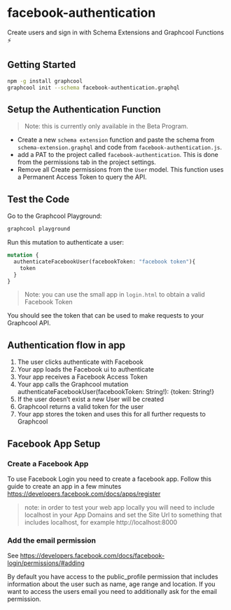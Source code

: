 # facebook-authentication

Create users and sign in with Schema Extensions and Graphcool Functions ⚡️

## Getting Started

```sh
npm -g install graphcool
graphcool init --schema facebook-authentication.graphql
```

## Setup the Authentication Function

 > Note: this is currently only available in the Beta Program.

* Create a new `schema extension` function and paste the schema from `schema-extension.graphql` and code from `facebook-authentication.js`.
* add a PAT to the project called `facebook-authentication`. This is done from the permissions tab in the project settings.
* Remove all Create permissions from the `User` model. This function uses a Permanent Access Token to query the API.

## Test the Code

Go to the Graphcool Playground:

```sh
graphcool playground
```

Run this mutation to authenticate a user:

```graphql
mutation {
  authenticateFacebookUser(facebookToken: "facebook token"){
    token
  }
}
```

 > Note: you can use the small app in `login.html` to obtain a valid Facebook Token

You should see the token that can be used to make requests to your Graphcool API.

## Authentication flow in app

1. The user clicks authenticate with Facebook
2. Your app loads the Facebook ui to authenticate
3. Your app receives a Facebook Access Token
4. Your app calls the Graphcool mutation authenticateFacebookUser(facebookToken: String!): {token: String!}
5. If the user doesn’t exist a new User will be created
6. Graphcool returns a valid token for the user
7. Your app stores the token and uses this for all further requests to Graphcool

## Facebook App Setup

### Create a Facebook App

To use Facebook Login you need to create a facebook app. Follow this guide to create an app in a few minutes https://developers.facebook.com/docs/apps/register

 > note: in order to test your web app locally you will need to include localhost in your App Domains and set the Site Url to something that includes localhost, for example http://localhost:8000

### Add the email permission

See https://developers.facebook.com/docs/facebook-login/permissions/#adding

By default you have access to the public_profile permission that includes information about the user such as name, age range and location. If you want to access the users email you need to additionally ask for the email permission.

